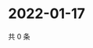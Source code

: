 # 2022-01-17

共 0 条

<!-- BEGIN WEIBO -->
<!-- 最后更新时间 Mon Jan 17 2022 12:20:39 GMT+0800 (China Standard Time) -->

<!-- END WEIBO -->
